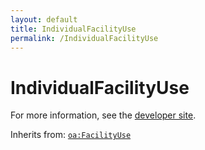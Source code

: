 ```yaml
---
layout: default
title: IndividualFacilityUse
permalink: /IndividualFacilityUse
---
```


# IndividualFacilityUse


For more information, see the [developer site](https://developer.openactive.io/data-model/types/individualfacilityuse).

Inherits from: [`oa:FacilityUse`](https://openactive.io/FacilityUse)
